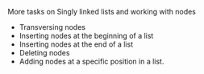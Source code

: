 More tasks on Singly linked lists and working with nodes
* Transversing nodes
* Inserting nodes at the beginning of a list
* Inserting nodes at the end of a list
* Deleting nodes
* Adding nodes at a specific position in a list.
